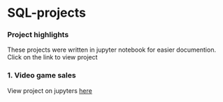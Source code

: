 # SQL-projects

### Project highlights
These projects were written in jupyter notebook for easier documention. Click on the link to view project

### 1. Video game sales
View project on jupyters [here]()
